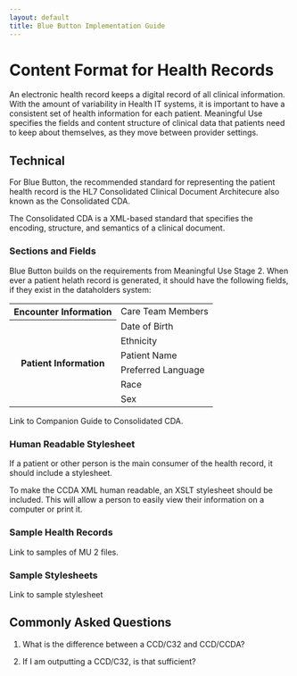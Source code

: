 ```yaml
---
layout: default
title: Blue Button Implementation Guide
---
```


# Content Format for Health Records

An electronic health record keeps a digital record of all clinical information. With the amount of variability in Health IT systems, it is important to have a consistent set of health information for each patient. Meaningful Use specifies the fields and content structure of clinical data that patients need to keep about themselves, as they move between provider settings.


## Technical
For Blue Button, the recommended standard for representing the patient health record is the HL7 Consolidated Clinical Document Architecure also known as the Consolidated CDA.

The Consolidated CDA is a XML-based standard that specifies the encoding, structure, and semantics of a clinical document.

### Sections and Fields
Blue Button builds on the requirements from Meaningful Use Stage 2. When ever a patient helath record is generated, it should have the following fields, if they exist in the dataholders system:

<table>
	<tr>
		<th rowspan="1">Encounter Information</th>
		<td>Care Team Members</td>
	</tr>
	<tr>
		<th rowspan="6">Patient Information</th>
		<td>Date of Birth</td>
	</tr>
	<tr>
		<td>Ethnicity</td>
	</tr>
	<tr>
		<td>Patient Name</td>
	</tr>
	<tr>
		<td>Preferred Language</td>
	</tr>
	<tr>
		<td>Race</td>
	</tr>
	<tr>
		<td>Sex</td>
	</tr>
</table>

Link to Companion Guide to Consolidated CDA.

### Human Readable Stylesheet
If a patient or other person is the main consumer of the health record, it should include a stylesheet. 

To make the CCDA XML human readable, an XSLT stylesheet should be included. This will allow a person to easily view their information on a computer or print it.

### Sample Health Records
Link to samples of MU 2 files.

### Sample Stylesheets
Link to sample stylesheet


## Commonly Asked Questions

1. What is the difference between a CCD/C32 and CCD/CCDA?

2. If I am outputting a CCD/C32, is that sufficient?
